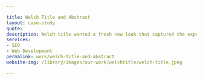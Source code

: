 ```yaml
---

title: Welch Title and Abstract
layout: case-study
quote: 
description: Welch title wanted a fresh new look that captured the experience and dedication that has led them to be providing superior title services to the Indiana region and beyond for the past 30 years. We met with Nick Welch, the President and Founder to develop a site that he could be proud of. 
services:
- SEO
- Web Development
permalink: work/welch-title-and-abstract
website-img: /library/images/our-work/welchtitle/welch-title.jpeg

---
```

